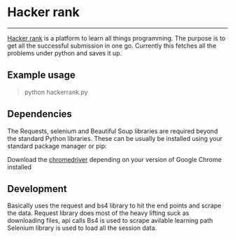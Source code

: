 # Hacker rank 
----
[Hacker rank](https://www.hackerrank.com/) is a platform to learn all things programming. 
The purpose is to get all the successful submission in one go. Currently this fetches all the problems under python and saves it up. 


Example usage 
----

> python hackerrank.py


Dependencies
----

The Requests, selenium and Beautiful Soup libraries are required beyond the standard Python libraries. These can be usually be installed using your standard package manager or pip:

Download the [chromedriver](https://chromedriver.chromium.org/) depending on your version of Google Chrome installed 

Development
----
Basically uses the request and bs4 library to hit the end points and scrape the data. 
Request library does most of the heavy lifting suck as downloading files, api calls 
Bs4 is used to scrape avilable learning path 
Selenium library is used to load all the session data. 
